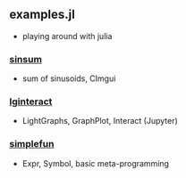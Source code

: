 ## examples.jl
* playing around with julia

### [sinsum](sinsum)
* sum of sinusoids, CImgui

### [lginteract](lginteract)
* LightGraphs, GraphPlot, Interact (Jupyter)

### [simplefun](simplefun)
* Expr, Symbol, basic meta-programming
